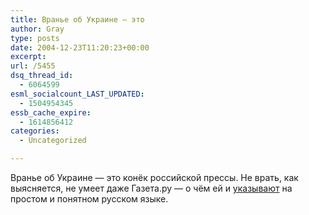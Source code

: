 ```yaml
---
title: Вранье об Украине — это
author: Gray
type: posts
date: 2004-12-23T11:20:23+00:00
excerpt:
url: /5455
dsq_thread_id:
  - 6064599
esml_socialcount_LAST_UPDATED:
  - 1504954345
essb_cache_expire:
  - 1614856412
categories:
  - Uncategorized

---
```








Вранье об Украине &#8212; это конёк российской прессы. Не врать, как выясняется, не умеет даже Газета.ру &#8212; о чём ей и [указывают][1] на простом и понятном русском языке.

 [1]: http://www.livejournal.com/users/b0ris/110764.html